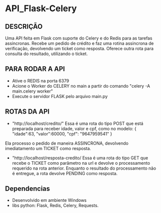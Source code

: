 # API_Flask-Celery

## DESCRIÇÃO
Uma API feita em Flask com suporte do Celery e do Redis para as tarefas assincronas.
Recebe um pedido de crédito e faz uma rotina assincrona de verificação, devolvendo um ticket como resposta.
Oferece outra rota para consulta do resultado, utilizando o ticket.

## PARA RODAR A API
- Ative o REDIS na porta 6379
- Acione o Worker do CELERY no main a partir do comando "celery -A main.celery worker"
- Execute o servidor FLASK pelo arquivo main.py


## ROTAS DA API
- "http://localhost/credito/"
Essa é uma rota do tipo POST que está preparada para receber idade, valor e cpf, como no modelo:
{
    "idade":63,
    "valor":60000,
    "cpf": "9647959541"
}

Ela processo o pedido de maneira ASSINCRONA, devolvendo imediatamento um TICKET como resposta.


- "http://localhost/resposta-credito/
Essa é uma rota do tipo GET que recebe o TICKET como parâmetro na url e devolve o processamento requerido na rota anterior.
Enquanto o resultado do processamento não é entregue, a rota devolve PENDING como resposta.

## Dependencias
- Desenvolvido em ambiente Windows
- libs python: Flask, Redis, Celery, Requests.

